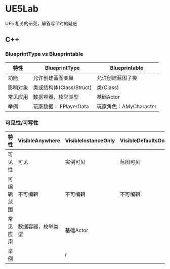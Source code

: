 # UE5Lab
UE5 相关的研究，解答写平时的疑惑

## C++ 
### BlueprintType vs Blueprintable
| 特性    | BlueprintType | Blueprintable |
| -------- | ------- | ------- |
| 功能  | 允许创建蓝图变量 | 允许创建蓝图子类    |
| 影响对象 | 类或结构体(Class/Struct) | 类(Class)    |
| 常见应用  | 数据容器，枚举类型 | 基础Actor |
| 举例  | 玩家数据： FPlayerData | 玩家角色：AMyCharacter |


### 可见性/可写性
| 特性    | VisibleAnywhere | VisibleInstanceOnly | VisibleDefaultsOnly  | EditAnywhere | EditInstanceOnly | EditDefaultsOnly |
| -------- | ------- | ------- |  ------- | ------- | ------- |  ------- |
| 可见性  | 可见 | 实例可见 | 蓝图可见 |可见 | 实例可见 | 蓝图可见 |
| 可编辑范围 |不可编辑 | 不可编辑  | 不可编辑 | 可编辑 | 实例可编辑 | 蓝图可编辑 |
| 常见应用  | 数据容器，枚举类型 | 基础Actor |
| 举例  | | r |
